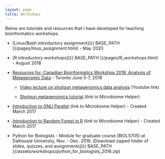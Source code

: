 ```yaml
---
layout: page
title: Workshops
---
```


Below are tutorials and resources that I have developed for teaching bioinformatics workshops.

* [Linux/Bash introductory assignment]({{ BASE_PATH }}/pages/linux_assignment.html) - May 2020  

* [R introductory workshops]({{ BASE_PATH }}/pages/R_workshops.html) - August 2018  

* [Resources for: Canadian Bioinformatics Workshop 2018: Analysis of Metagenomic Data](https://github.com/bioinformaticsdotca/Metagenomics_2018/blob/master/main_metagenomics.md) - Toronto June 5-7, 2018  
     
    * [Video lecture on shotgun metagenomics data analysis](https://www.youtube.com/watch?v=O3Gek4BkR-A&list=PL3izGL6oi0S_mH1C79CQNjVgCZy56WFoq&index=4) (Youtube link)   
    
    * [Shotgun metagenomics tutorial](https://github.com/LangilleLab/microbiome_helper/wiki/CBW-2018-Metagenomic-Taxonomic-and-Functional-Composition-Tutorial) (link to Microbiome Helper)    

* [Introduction to GNU Parallel](https://github.com/LangilleLab/microbiome_helper/wiki/Quick-Introduction-to-GNU-Parallel) (link to Microbiome Helper) - Created March 2017   

* [Introduction to Random Forest in R](https://github.com/LangilleLab/microbiome_helper/wiki/Random-Forest-Tutorial) (link to Microbiome Helper) - Created March 2017   

* Python for Biologists - Module for graduate course (BIOL5705) at Dalhousie University, Nov. - Dec. 2016. [Download zipped folder of slides, quizzes, and assignments]({{ BASE_PATH }}/assets/workshops/python_for_biologists_2016.zip)




